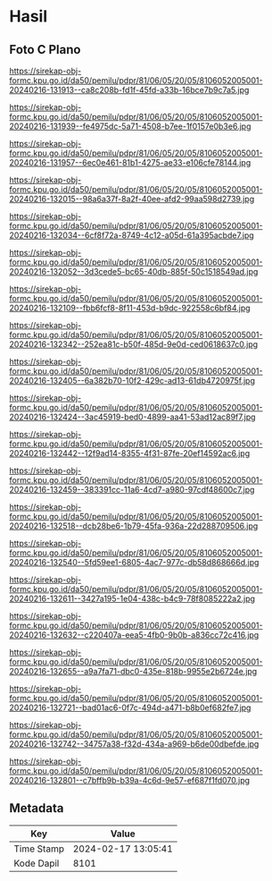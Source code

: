 # Hasil

## Foto C Plano

https://sirekap-obj-formc.kpu.go.id/da50/pemilu/pdpr/81/06/05/20/05/8106052005001-20240216-131913--ca8c208b-fd1f-45fd-a33b-16bce7b9c7a5.jpg

https://sirekap-obj-formc.kpu.go.id/da50/pemilu/pdpr/81/06/05/20/05/8106052005001-20240216-131939--fe4975dc-5a71-4508-b7ee-1f0157e0b3e6.jpg

https://sirekap-obj-formc.kpu.go.id/da50/pemilu/pdpr/81/06/05/20/05/8106052005001-20240216-131957--6ec0e461-81b1-4275-ae33-e106cfe78144.jpg

https://sirekap-obj-formc.kpu.go.id/da50/pemilu/pdpr/81/06/05/20/05/8106052005001-20240216-132015--98a6a37f-8a2f-40ee-afd2-99aa598d2739.jpg

https://sirekap-obj-formc.kpu.go.id/da50/pemilu/pdpr/81/06/05/20/05/8106052005001-20240216-132034--6cf8f72a-8749-4c12-a05d-61a395acbde7.jpg

https://sirekap-obj-formc.kpu.go.id/da50/pemilu/pdpr/81/06/05/20/05/8106052005001-20240216-132052--3d3cede5-bc65-40db-885f-50c1518549ad.jpg

https://sirekap-obj-formc.kpu.go.id/da50/pemilu/pdpr/81/06/05/20/05/8106052005001-20240216-132109--fbb6fcf8-8f11-453d-b9dc-922558c6bf84.jpg

https://sirekap-obj-formc.kpu.go.id/da50/pemilu/pdpr/81/06/05/20/05/8106052005001-20240216-132342--252ea81c-b50f-485d-9e0d-ced0618637c0.jpg

https://sirekap-obj-formc.kpu.go.id/da50/pemilu/pdpr/81/06/05/20/05/8106052005001-20240216-132405--6a382b70-10f2-429c-ad13-61db4720975f.jpg

https://sirekap-obj-formc.kpu.go.id/da50/pemilu/pdpr/81/06/05/20/05/8106052005001-20240216-132424--3ac45919-bed0-4899-aa41-53ad12ac89f7.jpg

https://sirekap-obj-formc.kpu.go.id/da50/pemilu/pdpr/81/06/05/20/05/8106052005001-20240216-132442--12f9ad14-8355-4f31-87fe-20ef14592ac6.jpg

https://sirekap-obj-formc.kpu.go.id/da50/pemilu/pdpr/81/06/05/20/05/8106052005001-20240216-132459--383391cc-11a6-4cd7-a980-97cdf48600c7.jpg

https://sirekap-obj-formc.kpu.go.id/da50/pemilu/pdpr/81/06/05/20/05/8106052005001-20240216-132518--dcb28be6-1b79-45fa-936a-22d288709506.jpg

https://sirekap-obj-formc.kpu.go.id/da50/pemilu/pdpr/81/06/05/20/05/8106052005001-20240216-132540--5fd59ee1-6805-4ac7-977c-db58d868666d.jpg

https://sirekap-obj-formc.kpu.go.id/da50/pemilu/pdpr/81/06/05/20/05/8106052005001-20240216-132611--3427a195-1e04-438c-b4c9-78f8085222a2.jpg

https://sirekap-obj-formc.kpu.go.id/da50/pemilu/pdpr/81/06/05/20/05/8106052005001-20240216-132632--c220407a-eea5-4fb0-9b0b-a836cc72c416.jpg

https://sirekap-obj-formc.kpu.go.id/da50/pemilu/pdpr/81/06/05/20/05/8106052005001-20240216-132655--a9a7fa71-dbc0-435e-818b-9955e2b6724e.jpg

https://sirekap-obj-formc.kpu.go.id/da50/pemilu/pdpr/81/06/05/20/05/8106052005001-20240216-132721--bad01ac6-0f7c-494d-a471-b8b0ef682fe7.jpg

https://sirekap-obj-formc.kpu.go.id/da50/pemilu/pdpr/81/06/05/20/05/8106052005001-20240216-132742--34757a38-f32d-434a-a969-b6de00dbefde.jpg

https://sirekap-obj-formc.kpu.go.id/da50/pemilu/pdpr/81/06/05/20/05/8106052005001-20240216-132801--c7bffb9b-b39a-4c6d-9e57-ef687f1fd070.jpg


## Metadata

| Key        | Value               |
| ---------- | ------------------- |
| Time Stamp | 2024-02-17 13:05:41 |
| Kode Dapil | 8101                |



